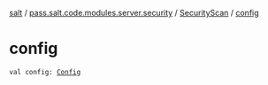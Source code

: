 [salt](../../index.md) / [pass.salt.code.modules.server.security](../index.md) / [SecurityScan](index.md) / [config](./config.md)

# config

`val config: `[`Config`](../../pass.salt.code.loader.config/-config/index.md)